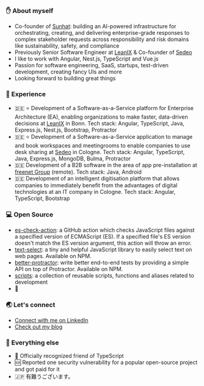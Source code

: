 ### ✋ About myself

- Co-founder of [Sunhat](https://github.com/sunhat-tech): building an AI-powered infrastructure for orchestrating, creating, and delivering enterprise-grade responses to complex stakeholder requests across responsibility and risk domains like sustainability, safety, and compliance
- Previously Senior Software Engineer at [LeanIX](https://www.leanix.net/en) & Co-founder of [Sedeo](https://sedeo.net)
- I like to work with Angular, Nest.js, TypeScript and Vue.js
- Passion for software engineering, SaaS, startups, test-driven development, creating fancy UIs and more
- Looking forward to building great things

### 🚀 Experience

- 🇩🇪 ⭐️ Development of a Software-as-a-Service platform for Enterprise Architecture (EA), enabling organizations to make faster, data-driven decisions at [LeanIX](https://www.leanix.net/en) in Bonn. Tech stack: Angular, TypeScript, Java, Express.js, Nest.js, Bootstrap, Protractor
- 🇩🇪 ⭐️ Development of a Software-as-a-Service application to manage and book workspaces and meetingrooms to enable companies to use desk sharing at [Sedeo](https://sedeo.net) in Cologne. Tech stack: Angular, TypeScript, Java, Express.js, MongoDB, Bulma, Protractor
- 🇩🇪 Development of a B2B software in the area of app pre-installation at [freenet Group](https://www.freenet-group.de/en/index.html) (remote). Tech stack: Java, Android
- 🇩🇪 Development of an intelligent digitisation platform that allows companies to immediately benefit from the advantages of digital technologies at an IT company in Cologne. Tech stack: Angular, TypeScript, Bootstrap

### 💻 Open Source

- [es-check-action](https://github.com/marketplace/actions/es-check-action): a GitHub action which checks JavaScript files against a specified version of ECMAScript (ES). If a specified file's ES version doesn't match the ES version argument, this action will throw an error.
- [text-select](https://github.com/ali-kamalizade/text-select): a tiny and helpful JavaScript library to easily select text on web pages. Available on NPM.
- [better-protractor](https://github.com/ali-kamalizade/better-protractor): write better end-to-end tests by providing a simple API on top of Protractor. Available on NPM.
- [scripts](https://github.com/ali-kamalizade/scripts): a collection of reusable scripts, functions and aliases related to development 
- 🚧

### 🌏 Let's connect

- [Connect with me on LinkedIn](https://www.linkedin.com/in/alikamalizade)
- [Check out my blog](https://ali-dev.medium.com)

### 🍏 Everything else

- 🤝 Officially recognized friend of TypeScript
- 🆘 Reported one security vulnerability for a popular open-source project and got paid for it
- 🇯🇵 有難うございます。
